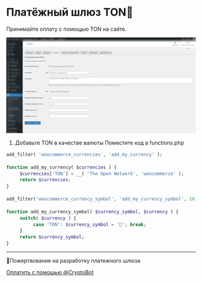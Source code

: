 # Платёжный шлюз TON💎
Принимайте оплату с помощью TON на сайте.

![screen](screen.png)

1. Добавьте TON в качестве валюты
Поместите код в functions.php

```php
add_filter( 'woocommerce_currencies', 'add_my_currency' );

function add_my_currency( $currencies ) {
     $currencies['TON'] = __( 'The Open Network', 'woocommerce' );
     return $currencies;
}

add_filter('woocommerce_currency_symbol', 'add_my_currency_symbol', 10, 2);

function add_my_currency_symbol( $currency_symbol, $currency ) {
     switch( $currency ) {
          case 'TON': $currency_symbol = '💎'; break;
     }
     return $currency_symbol;
}
```

---
💸Пожертвование на разработку платежного шлюза

[Оплатить с помощью @CryptoBot](http://t.me/CryptoBot?start=IVrdwXr7sfOl)
